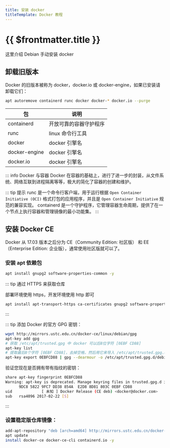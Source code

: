 ```yaml
---
title: 安装 docker
titleTemplate: Docker 教程
---
```


# {{ $frontmatter.title }}

这里介绍 Debian 手动安装 docker

## 卸载旧版本

Docker 的旧版本被称为 docker，docker.io 或 docker-engine，如果已安装请卸载它们：

```bash
apt autoremove containerd runc docker docker-* docker.io --purge
```

| 包            | 说明                   |
| ------------- | ---------------------- |
| containerd    | 开放可靠的容器守护程序 |
| runc          | linux 命令行工具       |
| docker        | docker 引擎名          |
| docker-engine | docker 引擎名          |
| docker.io     | docker 引擎名          |

::: info Docker 与容器
Docker 在容器的基础上，进行了进一步的封装，从文件系统、网络互联到进程隔离等等，极大的简化了容器的创建和维护。

::: tip 提示
runc 是一个命令行客户端，用于运行根据 `Open Container Initiative (OCI)` 格式打包的应用程序，并且是 `Open Container Initiative` 规范的兼容实现。
containerd 是一个守护程序，它管理容器生命周期，提供了在一个节点上执行容器和管理镜像的最小功能集。
:::

## 安装 Docker CE

Docker 从 17.03 版本之后分为 CE（Community Edition: 社区版） 和 EE（Enterprise Edition: 企业版），通常使用社区版就可以了。

### 安装 apt 依赖包

```bash
apt install gnupg2 software-properties-common -y
```

::: tip 通过 HTTPS 来获取仓库

部署环境使用 https，开发环境使用 http 即可

```bash
apt install apt-transport-https ca-certificates gnupg2 software-properties-common -y
```

:::

::: tip 添加 Docker 的官方 GPG 密钥：

```bash
wget http://mirrors.ustc.edu.cn/docker-ce/linux/debian/gpg
apt-key add gpg
# 获取 /etc/apt/trusted.gpg 中 docker 可以后8位字符 [0EBF CD88]
apt-key list
# 提取最后8个字符 [0EBF CD88]，去掉空格，然后用它来导入 /etc/apt/trusted.gpg.d 目录下专用文件中的 GPG 密钥：
apt-key export 0EBFCD88 | gpg --dearmour -o /etc/apt/trusted.gpg.d/debian-bookworm-docker-ce.gpg
```

验证您现在是否拥有带有指纹的密钥：

```bash
share apt-key fingerprint 0EBFCD88
Warning: apt-key is deprecated. Manage keyring files in trusted.gpg.d instead (see apt-key(8)).pub   rsa4096 2017-02-22 [SCEA]
      9DC8 5822 9FC7 DD38 854A  E2D8 8D81 803C 0EBF CD88
uid             [ 未知 ] Docker Release (CE deb) <docker@docker.com>
sub   rsa4096 2017-02-22 [S]
```

:::

### 设置稳定版仓库镜像：

```bash
add-apt-repository "deb [arch=amd64] http://mirrors.ustc.edu.cn/docker-ce/linux/debian bookworm stable"
apt update
install docker-ce docker-ce-cli containerd.io -y
```

